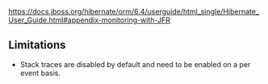 https://docs.jboss.org/hibernate/orm/6.4/userguide/html_single/Hibernate_User_Guide.html#appendix-monitoring-with-JFR

Limitations
-----------

- Stack traces are disabled by default and need to be enabled on a per event basis.
